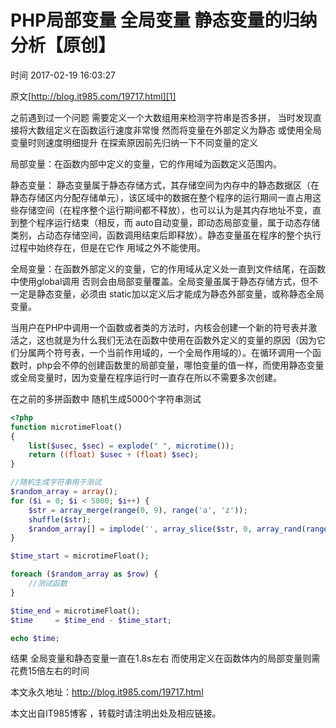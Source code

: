 # PHP局部变量 全局变量 静态变量的归纳分析【原创】

 时间 2017-02-19 16:03:27  

原文[http://blog.it985.com/19717.html][1]

之前遇到过一个问题 需要定义一个大数组用来检测字符串是否多拼， 当时发现直接将大数组定义在函数运行速度非常慢 然而将变量在外部定义为静态 或使用全局变量时则速度明细提升 在探索原因前先归纳一下不同变量的定义

局部变量：在函数内部中定义的变量，它的作用域为函数定义范围内。

静态变量： 静态变量属于静态存储方式，其存储空间为内存中的静态数据区（在静态存储区内分配存储单元），该区域中的数据在整个程序的运行期间一直占用这些存储空间（在程序整个运行期间都不释放），也可以认为是其内存地址不变，直到整个程序运行结束（相反，而 auto自动变量，即动态局部变量，属于动态存储类别，占动态存储空间，函数调用结束后即释放）。静态变量虽在程序的整个执行过程中始终存在，但是在它作 用域之外不能使用。

全局变量：在函数外部定义的变量，它的作用域从定义处一直到文件结尾，在函数中使用global调用 否则会由局部变量覆盖。全局变量虽属于静态存储方式，但不一定是静态变量，必须由 static加以定义后才能成为静态外部变量，或称静态全局变量。

当用户在PHP中调用一个函数或者类的方法时，内核会创建一个新的符号表并激活之，这也就是为什么我们无法在函数中使用在函数外定义的变量的原因（因为它们分属两个符号表，一个当前作用域的，一个全局作用域的）。在循环调用一个函数时，php会不停的创建函数里的局部变量，哪怕变量的值一样，而使用静态变量或全局变量时，因为变量在程序运行时一直存在所以不需要多次创建。

在之前的多拼函数中 随机生成5000个字符串测试

```php
<?php
function microtimeFloat()
{
    list($usec, $sec) = explode(" ", microtime());
    return ((float) $usec + (float) $sec);
}

//随机生成字符串用于测试
$random_array = array();
for ($i = 0; $i < 5000; $i++) {
    $str = array_merge(range(0, 9), range('a', 'z'));
    shuffle($str);
    $random_array[] = implode('', array_slice($str, 0, array_rand(range(2, 15))));
}

$time_start = microtimeFloat();

foreach ($random_array as $row) {
    //测试函数
}

$time_end = microtimeFloat();
$time     = $time_end - $time_start;

echo $time;

```

结果 全局变量和静态变量一直在1.8s左右 而使用定义在函数体内的局部变量则需花费15倍左右的时间

本文永久地址：http://blog.it985.com/19717.html

本文出自IT985博客 ，转载时请注明出处及相应链接。


[1]: http://blog.it985.com/19717.html
